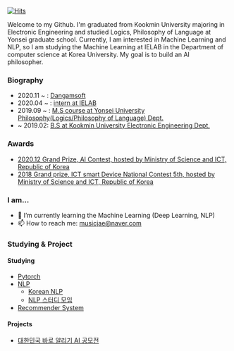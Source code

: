
[![Hits](https://hits.seeyoufarm.com/api/count/incr/badge.svg?url=https%3A%2F%2Fgithub.com%2Fmusicjae&count_bg=%2339A7FB&title_bg=%23555555&icon=&icon_color=%236A7FEB&title=hits&edge_flat=false)](https://hits.seeyoufarm.com)

Welcome to my Github. I'm graduated from Kookmin University majoring in Electronic Engineering and studied Logics, Philosophy of Language at Yonsei graduate school. Currently, I am interested in Machine Learning and NLP, so I am studying the Machine Learning at IELAB in the Department of computer science at Korea University. My goal is to build an AI philosopher.  
  
 ### Biography  
 - 2020.11 ~ : [Dangamsoft](http://www.dangamsoft.com/index.php)
 - 2020.04 ~ : [intern at IELAB](http://intelligence.korea.ac.kr/index.html) 
 - 2019.09 ~ : [M.S course at Yonsei University Philosophy(Logics/Philosophy of Language) Dept.](https://philosophy.yonsei.ac.kr)  
 - ~ 2019.02: [B.S at Kookmin University Electronic Engineering Dept.](https://ee.kookmin.ac.kr/)  
    
### Awards
 - [2020.12 Grand Prize, AI Contest, hosted by Ministry of Science and ICT, Republic of Korea](http://intelligence.korea.ac.kr/news/2020/12/03/jung.html) 
 - [2018 Grand prize, ICT smart Device National Contest 5th, hosted by Ministry of Science and ICT, Republic of Korea](https://ee.kookmin.ac.kr/community/board/ee_news/203?pn=0rss)  
 
### I am...  

- 🌱 I’m currently learning the Machine Learning (Deep Learning, NLP)
- 📫 How to reach me: musicjae@naver.com
  

### Studying & Project

#### Studying

- [Pytorch](https://github.com/musicjae/Pytorch)
- [NLP](https://github.com/musicjae/NLP)
  - [Korean NLP](https://github.com/musicjae/Korean-NLP)
  - [NLP 스터디 모임](https://github.com/nlp-masters/study-materials)
- [Recommender System](https://github.com/musicjae/recommender-system)

#### Projects
- [대한민국 바로 알리기 AI 공모전](https://github.com/musicjae/Flag_Classification_model)
